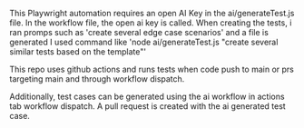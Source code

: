 This Playwright automation requires an open AI Key in the ai/generateTest.js file. In the workflow file, the open ai key is called.
When creating the tests, i ran promps such as 'create several edge case scenarios' and a file is generated
I used command like 'node ai/generateTest.js "create several similar tests based on the template"' 

This repo uses github actions and runs tests when code push to main or prs targeting main and through workflow dispatch.

Additionally, test cases can be generated using the ai workflow in actions tab workflow dispatch. A pull request is created with the ai generated test case.
